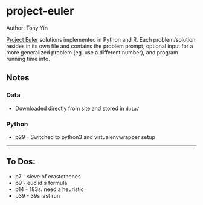project-euler
============

Author: Tony Yin

[Project Euler](https://projecteuler.net/) solutions implemented in Python and R. Each problem/solution resides in its own file and contains the problem prompt, optional input for a more generalized problem (eg. use a different number), and program running time info.

## Notes

### Data

* Downloaded directly from site and stored in `data/`

### Python

* p29 - Switched to python3 and virtualenvwrapper setup

---

## To Dos: 

* p7 - sieve of erastothenes
* p9 - euclid's formula
* p14 - 183s. need a heuristic
* p39 - 39s last run

